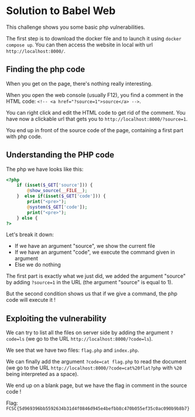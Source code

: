 # Solution to Babel Web

This challenge shows you some basic php vulnerabilities.

The first step is to download the docker file and to launch it using `docker compose up`. You can then access the website in local with url `http://localhost:8000/`.

## Finding the php code

When you get on the page, there's nothing really interesting.

When you open the web console (usually F12), you find a comment in the HTML code: `<!-- <a href="?source=1">source</a> -->`.

You can right click and edit the HTML code to get rid of the comment. You have now a clickable url that gets you to `http://localhost:8000/?source=1`.

You end up in front of the source code of the page, containing a first part with php code.

## Understanding the PHP code

The php we have looks like this:

```php
<?php
    if (isset($_GET['source'])) {
        @show_source(__FILE__);
    }  else if(isset($_GET['code'])) {
        print("<pre>");
        @system($_GET['code']);
        print("<pre>");
    } else {
?>
```

Let's break it down:
* If we have an argument "source", we show the current file
* If we have an argument "code", we execute the command given in argument
* Else we do nothing

The first part is exactly what we just did, we added the argument "source" by adding `?source=1` in the URL (the argument "source" is equal to 1).

But the second condition shows us that if we give a command, the php code will execute it !

## Exploiting the vulnerability

We can try to list all the files on server side by adding the argument `?code=ls` (we go to the URL `http://localhost:8000/?code=ls`).

We see that we have two files: `flag.php` and `index.php`.

We can finally add the argument `?code=cat flag.php` to read the document (we go to the URL `http://localhost:8000/?code=cat%20flat?php` with `%20` being interpreted as a space).

We end up on a blank page, but we have the flag in comment in the source code ! 

Flag: `FCSC{5d969396bb5592634b31d4f0846d945e4befbb8c470b055ef35c0ac090b9b8b7}`